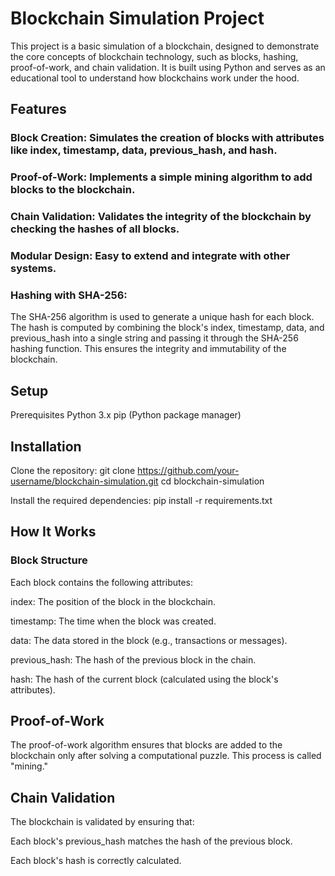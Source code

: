 # Blockchain Simulation Project

This project is a basic simulation of a blockchain, designed to demonstrate the core concepts of blockchain technology, such as blocks, hashing, proof-of-work, and chain validation. It is built using Python and serves as an educational tool to understand how blockchains work under the hood.

## Features
### Block Creation: Simulates the creation of blocks with attributes like index, timestamp, data, previous_hash, and hash.

### Proof-of-Work: Implements a simple mining algorithm to add blocks to the blockchain.

### Chain Validation: Validates the integrity of the blockchain by checking the hashes of all blocks.

### Modular Design: Easy to extend and integrate with other systems.

### Hashing with SHA-256:
The SHA-256 algorithm is used to generate a unique hash for each block. The hash is computed by combining the block's index, timestamp, data, and previous_hash into a single string and passing it through the SHA-256 hashing function. This ensures the integrity and immutability of the blockchain.




## Setup
Prerequisites
Python 3.x
pip (Python package manager)

## Installation

Clone the repository:
git clone https://github.com/your-username/blockchain-simulation.git 
cd blockchain-simulation

Install the required dependencies:
pip install -r requirements.txt


## How It Works
### Block Structure
Each block contains the following attributes:

index: The position of the block in the blockchain.

timestamp: The time when the block was created.

data: The data stored in the block (e.g., transactions or messages).

previous_hash: The hash of the previous block in the chain.

hash: The hash of the current block (calculated using the block's attributes).


## Proof-of-Work
The proof-of-work algorithm ensures that blocks are added to the blockchain only after solving a computational puzzle. This process is called "mining."

## Chain Validation
The blockchain is validated by ensuring that:

Each block's previous_hash matches the hash of the previous block.

Each block's hash is correctly calculated.
